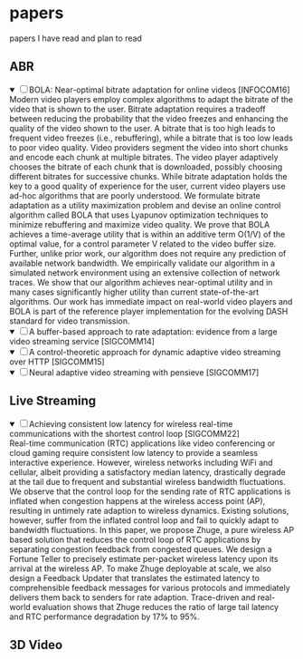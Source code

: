 # papers
papers I have read and plan to read 
## ABR
<details open>
  <summary><input type="checkbox">BOLA: Near-optimal bitrate adaptation for online videos [INFOCOM16]
  </summary>
Modern video players employ complex algorithms to adapt the bitrate of the video that is shown to the user. Bitrate adaptation requires a tradeoff between reducing the probability that the video freezes and enhancing the quality of the video shown to the user. A bitrate that is too high leads to frequent video freezes (i.e., rebuffering), while a bitrate that is too low leads to poor video quality. Video providers segment the video into short chunks and encode each chunk at multiple bitrates. The video player adaptively chooses the bitrate of each chunk that is downloaded, possibly choosing different bitrates for successive chunks. While bitrate adaptation holds the key to a good quality of experience for the user, current video players use ad-hoc algorithms that are poorly understood. We formulate bitrate adaptation as a utility maximization problem and devise an online control algorithm called BOLA that uses Lyapunov optimization techniques to minimize rebuffering and maximize video quality. We prove that BOLA achieves a time-average utility that is within an additive term O(1/V) of the optimal value, for a control parameter V related to the video buffer size. Further, unlike prior work, our algorithm does not require any prediction of available network bandwidth. We empirically validate our algorithm in a simulated network environment using an extensive collection of network traces. We show that our algorithm achieves near-optimal utility and in many cases significantly higher utility than current state-of-the-art algorithms. Our work has immediate impact on real-world video players and BOLA is part of the reference player implementation for the evolving DASH standard for video transmission.
</details>

<details open>
  <summary><input type="checkbox">A buffer-based approach to rate adaptation: evidence from a large video streaming service [SIGCOMM14]
  </summary>
</details>


<details open>
  <summary><input type="checkbox">A control-theoretic approach for dynamic adaptive video streaming over HTTP [SIGCOMM15]
  </summary>
</details>

<details open>
  <summary><input type="checkbox">Neural adaptive video streaming with pensieve [SIGCOMM17]
  </summary>
</details>



## Live Streaming
<details open>
  <summary><input type="checkbox">Achieving consistent low latency for wireless real-time communications with the shortest control loop [SIGCOMM22]
  </summary>
  Real-time communication (RTC) applications like video conferencing or cloud gaming require consistent low latency to provide a seamless interactive experience. However, wireless networks including WiFi and cellular, albeit providing a satisfactory median latency, drastically degrade at the tail due to frequent and substantial wireless bandwidth fluctuations. We observe that the control loop for the sending rate of RTC applications is inflated when congestion happens at the wireless access point (AP), resulting in untimely rate adaption to wireless dynamics. Existing solutions, however, suffer from the inflated control loop and fail to quickly adapt to bandwidth fluctuations. In this paper, we propose Zhuge, a pure wireless AP based solution that reduces the control loop of RTC applications by separating congestion feedback from congested queues. We design a Fortune Teller to precisely estimate per-packet wireless latency upon its arrival at the wireless AP. To make Zhuge deployable at scale, we also design a Feedback Updater that translates the estimated latency to comprehensible feedback messages for various protocols and immediately delivers them back to senders for rate adaption. Trace-driven and real-world evaluation shows that Zhuge reduces the ratio of large tail latency and RTC performance degradation by 17% to 95%.
</details>

## 3D Video